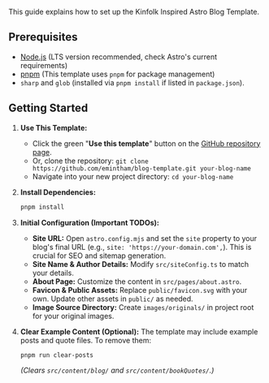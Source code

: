 This guide explains how to set up the Kinfolk Inspired Astro Blog Template.

## Prerequisites

- [Node.js](https://nodejs.org/) (LTS version recommended, check Astro's current requirements)
- [pnpm](https://pnpm.io/installation) (This template uses `pnpm` for package management)
- `sharp` and `glob` (installed via `pnpm install` if listed in `package.json`).

## Getting Started

1.  **Use This Template:**

    - Click the green "**Use this template**" button on the [GitHub repository page](https://github.com/emintham/blog-template).
    - Or, clone the repository: `git clone https://github.com/emintham/blog-template.git your-blog-name`
    - Navigate into your new project directory: `cd your-blog-name`

2.  **Install Dependencies:**

    ```bash
    pnpm install
    ```

3.  **Initial Configuration (Important TODOs):**

    - **Site URL:** Open `astro.config.mjs` and set the `site` property to your blog's final URL (e.g., `site: 'https://your-domain.com',`). This is crucial for SEO and sitemap generation.
    - **Site Name & Author Details:** Modify `src/siteConfig.ts` to match your details.
    - **About Page:** Customize the content in `src/pages/about.astro`.
    - **Favicon & Public Assets:** Replace `public/favicon.svg` with your own. Update other assets in `public/` as needed.
    - **Image Source Directory:** Create `images/originals/` in project root for your original images.

4.  **Clear Example Content (Optional):**
    The template may include example posts and quote files. To remove them:
    ```bash
    pnpm run clear-posts
    ```
    _(Clears `src/content/blog/` and `src/content/bookQuotes/`.)_
